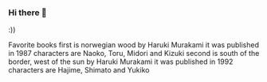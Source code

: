 ### Hi there 👋

<!--
**TuvsheeB/TuvsheeB** is a ✨ _special_ ✨ repository because its `README.md` (this file) appears on your GitHub profile.

Here are some ideas to get you started:

- 🔭 I’m currently working on ...
- 🌱 I’m currently learning ...
- 👯 I’m looking to collaborate on ...
- 🤔 I’m looking for help with ...
- 💬 Ask me about ...
- 📫 How to reach me: ...
- 😄 Pronouns: ...
- ⚡ Fun fact: ...
--> :))

Favorite books
first is norwegian wood by Haruki Murakami it was published in 1987
characters are Naoko, Toru, Midori and Kizuki
second is south of the border, west of the sun by Haruki Murakami it was published in 1992
characters are Hajime, Shimato and Yukiko
